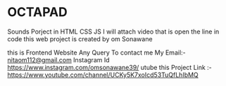 # OCTAPAD
 Sounds Porject in HTML CSS JS
 I will attach video that is open the line in code
 this web project is created by om Sonawane

this is Frontend Website Any Query To contact me My Email:- nitaom112@gmail.com Instagram Id https://www.instagram.com/omsonawane39/ utube this Project Link :- https://www.youtube.com/channel/UCKy5K7xoIcd53TuQfLhIbMQ

